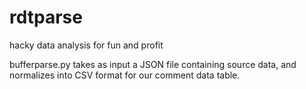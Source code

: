 # rdtparse
hacky data analysis for fun and profit

bufferparse.py
takes as input a JSON file containing source data, and normalizes into CSV format for our comment data table.  
